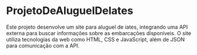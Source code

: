# ProjetoDeAluguelDeIates
Este projeto desenvolve um site para aluguel de iates, integrando uma API externa para buscar informações sobre as embarcações disponíveis. O site utiliza tecnologias da web como HTML, CSS e JavaScript, além de JSON para comunicação com a API.
